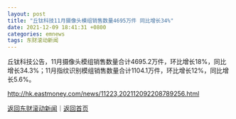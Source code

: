 ```yaml
---
layout: post
title: "丘钛科技11月摄像头模组销售数量4695万件 同比增长34%"
date: 2021-12-09 18:41:31 +0800
categories: emnews
tags: 东财滚动新闻
---
```


丘钛科技公告，11月摄像头模组销售数量合计4695.2万件，环比增长18%，同比增长34.3%；11月指纹识别模组销售数量合计1104.1万件，环比增长12%，同比增长5.6%。

<http://hk.eastmoney.com/news/11223,202112092208789256.html>

[返回东财滚动新闻](//finews.withounder.com/emnews/)｜[返回首页](//finews.withounder.com/)